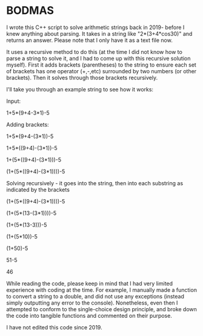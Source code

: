 # BODMAS

I wrote this C++ script to solve arithmetic strings back in 2019- before I knew anything about parsing. It takes in a string like "2*(3+4\*cos30)" and returns an answer. Please note that I only have it as a text file now.

It uses a recursive method to do this (at the time I did not know how to parse a string to solve it, and I had to come up with this recursive solution myself). First it adds brackets (parentheses) to the string to ensure each set of brackets has one operator (+,-,etc) surrounded by two numbers (or other brackets). Then it solves through those brackets recursively.

I'll take you through an example string to see how it works:

Input:

1+5*(9+4-3\*1)-5

Adding brackets:

1+5*(9+4-(3\*1))-5

1+5*((9+4)-(3\*1))-5

1+(5*((9+4)-(3\*1)))-5

(1+(5*((9+4)-(3\*1))))-5


Solving recursively - it goes into the string, then into each substring as indicated by the brackets

(1+(5*((9+4)-(3\*1))))-5

(1+(5*(13-(3\*1))))-5


(1+(5*(13-3)))-5

(1+(5\*10))-5

(1+50)-5

51-5

46


While reading the code, please keep in mind that I had very limited experience with coding at the time. For example, I manually made a function to convert a string to a double, and did not use any exceptions (instead simply outputting any error to the console). Nonetheless, even then I attempted to conform to the single-choice design principle, and broke down the code into tangible functions and commented on their purpose. 

I have not edited this code since 2019.
